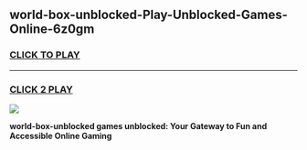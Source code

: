 
## world-box-unblocked-Play-Unblocked-Games-Online-6z0gm
<h3>
<a href="https://premium76.site?title=world-box-unblocked&ref=25A">CLICK TO PLAY</a></h3>
<hr>

<h3>
<a href="https://premium76.site?title=world-box-unblocked&ref=25A">CLICK 2 PLAY</a>
  
</h3>

<a href="https://premium76.site?title=world-box-unblocked&ref=25A"><img src="https://clearcache.store/games.png"></a>


**world-box-unblocked games unblocked: Your Gateway to Fun and Accessible Online Gaming**
